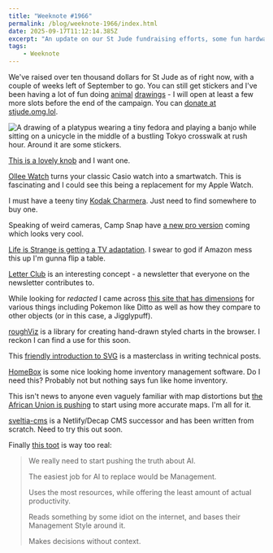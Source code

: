 ```yaml
---
title: "Weeknote #1966"
permalink: /blog/weeknote-1966/index.html
date: 2025-09-17T11:12:14.385Z
excerpt: "An update on our St Jude fundraising efforts, some fun hardware things, and some interesting links"
tags:
    - Weeknote
---
```


We've raised over ten thousand dollars for St Jude as of right now, with a couple of weeks left of September to go. You can still get stickers and I've been having a lot of fun doing [animal](https://social.lol/@wade/115170176476685244) [drawings](https://social.lol/@sleepless/115209151201563607) - I will open at least a few more slots before the end of the campaign. You can [donate at stjude.omg.lol](https://stjude.omg.lol).

![A drawing of a platypus wearing a tiny fedora and playing a banjo while sitting on a unicycle in the middle of a bustling Tokyo crosswalk at rush hour. Around it are some stickers.](https://cdn.rknight.me/site/2025/platypus-st-jude-drawing.jpg)

[This is a lovely knob](https://ilumkb.com/products/anticater-vk-01-desktop-volume-control-knob?_pos=2&_sid=433abfa84&_ss=r&variant=42040700076114) and I want one.

[Ollee Watch](https://www.olleewatch.com/) turns your classic Casio watch into a smartwatch. This is fascinating and I could see this being a replacement for my Apple Watch.

I must have a teeny tiny [Kodak Charmera](https://petapixel.com/2025/09/09/the-kodak-charmera-is-a-tiny-digital-keychain-camera-sold-in-blind-boxes/). Just need to find somewhere to buy one.

Speaking of weird cameras, Camp Snap have [a new pro version](https://www.campsnapphoto.com/products/cs-pro-camera) coming which looks very cool.

[Life is Strange is getting a TV adaptation](https://www.ign.com/articles/life-is-strange-tv-series-announced-by-amazon-with-end-of-the-fing-world-writer-as-showrunner). I swear to god if Amazon mess this up I'm gunna flip a table.

[Letter Club](https://nazhamid.com/journal/letter-club/) is an interesting concept - a newsletter that everyone on the newsletter contributes to.

While looking for _redacted_ I came across [this site that has dimensions](https://www.dimensions.com/element/ditto) for various things including Pokemon like Ditto as well as how they compare to other objects (or in this case, a Jigglypuff).

[roughViz](https://github.com/jwilber/roughViz) is a library for creating hand-drawn styled charts in the browser. I reckon I can find a use for this soon.

This [friendly introduction to SVG](https://www.joshwcomeau.com/svg/friendly-introduction-to-svg/) is a masterclass in writing technical posts.

[HomeBox](https://homebox.software/en/) is some nice looking home inventory management software. Do I need this? Probably not but nothing says fun like home inventory.

This isn't news to anyone even vaguely familiar with map distortions but [the African Union is pushing](https://english.elpais.com/international/2025-08-20/maps-are-not-innocent-drawings-africa-demands-its-true-size-be-shown.html) to start using more accurate maps. I'm all for it.

[sveltia-cms](https://github.com/sveltia/sveltia-cms) is a Netlify/Decap CMS successor and has been written from scratch. Need to try this out soon.

Finally [this toot](https://beige.party/@RickiTarr/115129335224173175) is way too real:

> We really need to start pushing the truth about AI.
> 
> The easiest job for AI to replace would be Management.
> 
> Uses the most resources, while offering the least amount of actual productivity.
> 
> Reads something by some idiot on the internet, and bases their Management Style around it.
> 
> Makes decisions without context.